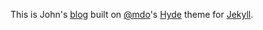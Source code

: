 This is John's [blog](https://johnwang.io) built on [@mdo](https://twitter.com/mdo)'s [Hyde](https://github.com/poole/hyde) theme for [Jekyll](http://jekyllrb.com).